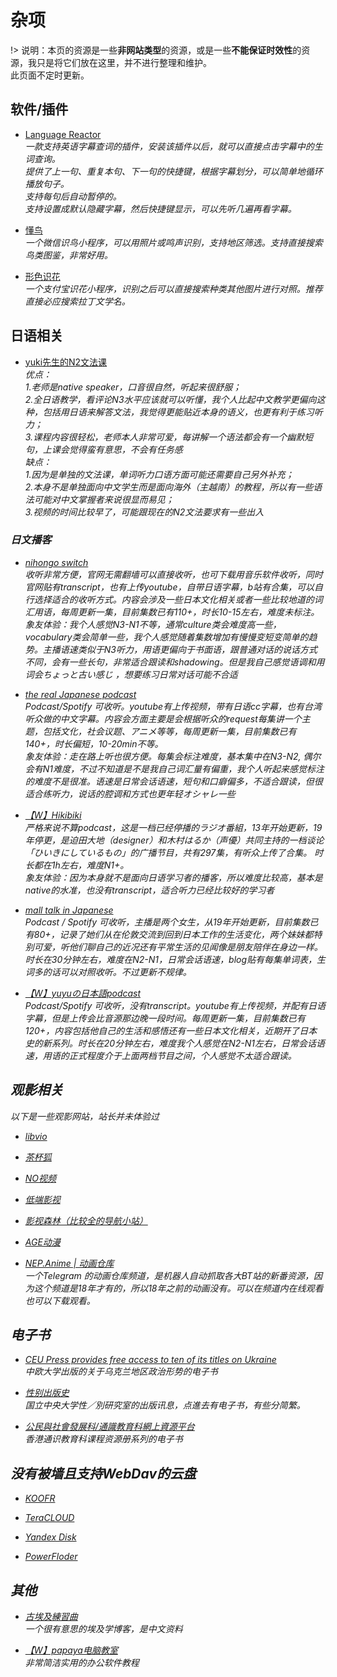 # 杂项

!> 说明：本页的资源是一些**非网站类型**的资源，或是一些**不能保证时效性**的资源，我只是将它们放在这里，并不进行整理和维护。<br/>此页面不定时更新。

## 软件/插件

- [Language Reactor](https://www.languagereactor.com/)<br/>*一款支持英语字幕查词的插件，安装该插件以后，就可以直接点击字幕中的生词查询。<br/>
提供了上一句、重复本句、下一句的快捷键，根据字幕划分，可以简单地循环播放句子。<br/>
支持每句后自动暂停的。<br/>
支持设置成默认隐藏字幕，然后快捷键显示，可以先听几遍再看字幕。*

- [懂鸟](about:blank)<br/>*一个微信识鸟小程序，可以用照片或鸣声识别，支持地区筛选。支持直接搜索鸟类图鉴，非常好用。*

- [形色识花](about:blank)<br/>*一个支付宝识花小程序，识别之后可以直接搜索种类其他图片进行对照。推荐直接必应搜索拉丁文学名。*

## 日语相关

- [yuki先生的N2文法课](https://www.bilibili.com/video/BV1JX4y1g7Hw)<br/><i>优点：<br/>
1.老师是native speaker，口音很自然，听起来很舒服；<br/>
2.全日语教学，看评论N3水平应该就可以听懂，我个人比起中文教学更偏向这种，包括用日语来解答文法，我觉得更能贴近本身的语义，也更有利于练习听力；<br/>
3.课程内容很轻松，老师本人非常可爱，每讲解一个语法都会有一个幽默短句，上课会觉得蛮有意思，不会有任务感<br/>
缺点：<br/>
1.因为是单独的文法课，单词听力口语方面可能还需要自己另外补充；<br/>
2.本身不是单独面向中文学生而是面向海外（主越南）的教程，所以有一些语法可能对中文掌握者来说很显而易见；<br/>
3.视频的时间比较早了，可能跟现在的N2文法要求有一些出入<i/>

### 日文播客

- [nihongo switch](https://nihongoswitch.com/)<br/>*收听非常方便，官网无需翻墙可以直接收听，也可下载用音乐软件收听，同时官网贴有transcript，也有上传youtube，自带日语字幕，b站有合集，可以自行选择适合的收听方式。内容会涉及一些日本文化相关或者一些比较地道的词汇用语，每周更新一集，目前集数已有110+，时长10-15左右，难度未标注。<br/>
象友体验：我个人感觉N3-N1不等，通常culture类会难度高一些，vocabulary类会简单一些，我个人感觉随着集数增加有慢慢变短变简单的趋势。主播语速类似于N3听力，用语更偏向于书面语，跟普通对话的说话方式不同，会有一些长句，非常适合跟读和shadowing。但是我自己感觉语调和用词会ちょっと古い感じ ，想要练习日常对话可能不合适*

- [the real Japanese podcast](https://nihongoswitch.com/)<br/>*Podcast/Spotify 可收听。youtube有上传视频，带有日语cc字幕，也有台湾听众做的中文字幕。内容会方面主要是会根据听众的request每集讲一个主题，包括文化，社会议题、アニメ等等，每周更新一集，目前集数已有140+，时长偏短，10-20min不等。<br/>象友体验：走在路上听也很方便。每集会标注难度，基本集中在N3-N2, 偶尔会有N1难度，不过不知道是不是我自己词汇量有偏重，我个人听起来感觉标注的难度不是很准。语速是日常会话语速，短句和口癖偏多，不适合跟读，但很适合练听力，说话的腔调和方式也更年轻オシャレ一些*

- [【W】Hikibiki](https://archive.org/details/hikibiki_podcast/)<br/>*严格来说不算podcast，这是一档已经停播的ラジオ番組，13年开始更新，19年停更，是迫田大地（designer）和木村はるか（声優）共同主持的一档谈论「ひいきにしているもの」的广播节目，共有297集，有听众上传了合集。 时长都在1h左右，难度N1+。<br/>象友体验：因为本身就不是面向日语学习者的播客，所以难度比较高，基本是native的水准，也没有transcript，适合听力已经比较好的学习者*

- [mall talk in Japanese](https://smalltalkinjapanese.hatenablog.com/)<br/>*Podcast / Spotify 可收听，主播是两个女生，从19年开始更新，目前集数已有80+，记录了她们从在伦敦交流到回到日本工作的生活变化，两个妹妹都特别可爱，听他们聊自己的近况还有平常生活的见闻像是朋友陪伴在身边一样。时长在30分钟左右，难度在N2-N1，日常会话语速，blog贴有每集单词表，生词多的话可以对照收听。不过更新不规律。*

- [【W】yuyuの日本語podcast](https://www.youtube.com/channel/UC8dWfySP_cKDMFj6aFfQbFA)<br/>*Podcast/Spotify 可收听，没有transcript。youtube有上传视频，并配有日语字幕，但是上传会比音源那边晚一段时间。每周更新一集，目前集数已有120+，内容包括他自己的生活和感悟还有一些日本文化相关，近期开了日本史的新系列。时长在20分钟左右，难度我个人感觉在N2-N1左右，日常会话语速，用语的正式程度介于上面两档节目之间，个人感觉不太适合跟读。*

## 观影相关

*以下是一些观影网站，站长并未体验过*

- [libvio](https://www.libvio.me/)

- [茶杯狐](https://cupfox.app/)

- [NO视频](https://www.novipnoad.com/)

- [低端影视](https://ddrk.me/)

- [影视森林（比较全的导航小站）](http://www.549.tv/)

- [AGE动漫](https://www.agemys.com/)

- [NEP.Anime | 动画仓库](https://t.me/AnimeNep)<br/>*一个Telegram 的动画仓库频道，是机器人自动抓取各大BT站的新番资源，因为这个频道是18年才有的，所以18年之前的动画没有。可以在频道内在线观看也可以下载观看。*

## 电子书

- [CEU Press provides free access to ten of its titles on Ukraine](https://ceupress.com/article/2022-03-01/ceu-press-provides-free-access-ten-its-titles-ukraine)<br/>*中欧大学出版的关于乌克兰地区政治形势的电子书*

- [性别出版史](https://sex.ncu.edu.tw/publication/)<br/>*国立中央大学性／別研究室的出版讯息，点進去有电子书，有些分简繁。*

- [公民與社會發展科/通識教育科網上資源平台](https://ls.edb.hkedcity.net/tc/about_RelatedPublications.php)<br/>*香港通识教育科课程资源册系列的电子书*

## 没有被墙且支持WebDav的云盘

- [KOOFR](https://koofr.eu/)

- [TeraCLOUD](https://teracloud.jp/en/)

- [Yandex Disk](https://disk.yandex.com/)

- [PowerFloder](https://www.powerfolder.com/)

## 其他

- [古埃及練習曲](https://practiceegyptian.com/)<br/>*一个很有意思的埃及学博客，是中文资料*

- [【W】papaya电脑教室](https://www.youtube.com/channel/UCdEpz2A4DzV__4C1x2quKLw)<br/>*非常简洁实用的办公软件教程*